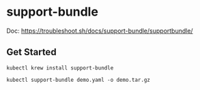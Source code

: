 # support-bundle

Doc: https://troubleshoot.sh/docs/support-bundle/supportbundle/

## Get Started

```shell
kubectl krew install support-bundle
```

```shell
kubectl support-bundle demo.yaml -o demo.tar.gz
```
